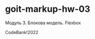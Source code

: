 # goit-markup-hw-03
Модуль 3. Блокова модель. Flexbox
<!-- align-item - розподіленя елементів по осі
align-content - розподіленя рядків елементів після flex wrap. -->
CodeBank!2022